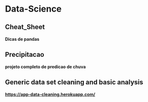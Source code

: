 # Data-Science


## Cheat_Sheet
#### Dicas de pandas

## Precipitacao
#### projeto completo de predicao de chuva 

## Generic data set cleaning and basic analysis
#### https://app-data-cleaning.herokuapp.com/